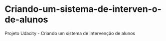 # Criando-um-sistema-de-interven-o-de-alunos
Projeto Udacity - Criando um sistema de intervenção de alunos
